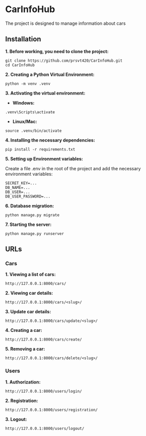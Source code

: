 # CarInfoHub

The project is designed to manage information about cars


## Installation

**1. Before working, you need to clone the project:**

```
git clone https://github.com/prsvt420/CarInfoHub.git
cd CarInfoHub
```

**2. Creating a Python Virtual Environment:**

```
python -m venv .venv
```

**3. Activating the virtual environment:**
- **Windows:**
```
.venv\Scripts\activate
```
- **Linux/Mac:**
```
source .venv/bin/activate
```

**4. Installing the necessary dependencies:**

```
pip install -r requirements.txt
```

**5. Setting up Environment variables:**

Create a file .env in the root of the project and add the necessary environment variables:

```
SECRET_KEY=...
DB_NAME=...
DB_USER=...
DB_USER_PASSWORD=...
```

**6. Database migration:**

```
python manage.py migrate
```

**7. Starting the server:**

```
python manage.py runserver
```

## URLs

### Cars

**1. Viewing a list of cars:**

```
http://127.0.0.1:8000/cars/
```

**2. Viewing car details:**

```
http://127.0.0.1:8000/cars/<slug>/
```

**3. Update car details:**

```
http://127.0.0.1:8000/cars/update/<slug>/
```

**4. Creating a car:**

```
http://127.0.0.1:8000/cars/create/
```

**5. Removing a car:**

```
http://127.0.0.1:8000/cars/delete/<slug>/
```

### Users

**1. Authorization:**

```
http://127.0.0.1:8000/users/login/
```

**2. Registration:**

```
http://127.0.0.1:8000/users/registration/
```

**3. Logout:**

```
http://127.0.0.1:8000/users/logout/
```